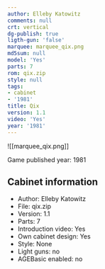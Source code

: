 ```yaml
---
author: Elleby Katowitz
comments: null
crt: vertical
dg-publish: true
ligth-gun: 'false'
marquee: marquee_qix.png
md5sum: null
model: 'Yes'
parts: 7
rom: qix.zip
style: null
tags:
- cabinet
- '1981'
title: Qix
version: 1.1
video: 'Yes'
year: '1981'
---
```


![[marquee_qix.png]]

Game published year: 1981

## Cabinet information

- Author: Elleby Katowitz
- File: qix.zip
- Version: 1.1
- Parts: 7
- Introduction video: Yes
- Own cabinet design: Yes
- Style: None
- Light guns: no
- AGEBasic enabled: no

